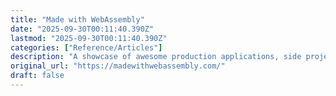 ```yaml
---
title: "Made with WebAssembly"
date: "2025-09-30T00:11:40.390Z"
lastmod: "2025-09-30T00:11:40.390Z"
categories: ["Reference/Articles"]
description: "A showcase of awesome production applications, side projects, and use cases made with WebAssembly (Wasm)."
original_url: "https://madewithwebassembly.com/"
draft: false
---
```

